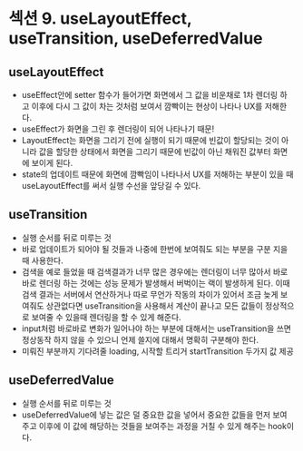 # 섹션 9. useLayoutEffect, useTransition, useDeferredValue

## useLayoutEffect

- useEffect안에 setter 함수가 들어가면 화면에서 그 값을 비운채로 1차 렌더링 하고 이후에 다시 그 값이 차는 것처럼 보여서 깜빡이는 현상이 나타나 UX를 저해한다.
- useEffect가 화면을 그린 후 렌더링이 되어 나타나기 때문!
- LayoutEffect는 화면을 그리기 전에 실행이 되기 때문에 빈값이 할당되는 것이 아니라 값을 할당한 상태에서 화면을 그리기 때문에 빈값이 아닌 채워진 값부터 화면에 보이게 된다.
- state의 업데이트 때문에 화면에 깜빡임이 나타나서 UX를 저해하는 부분이 있을 때 useLayoutEffect를 써서 실행 수선을 앞당길 수 있다.

## useTransition

- 실행 순서를 뒤로 미루는 것
- 바로 업데이트가 되어야 될 것들과 나중에 한번에 보여줘도 되는 부분을 구분 지을때 사용한다.
- 검색을 예로 들었을 때 검색결과가 너무 많은 경우에는 렌더링이 너무 많아서 바로바로 렌더링 하는 것에는 성능 문제가 발생해서 버벅이는 랙이 발생하게 된다. 이때 검색 결과는 서버에서 연산하거나 따로 무언가 작동의 차이가 있어서 조금 늦게 보여줘도 상관없다면 useTransition을 사용해서 계산이 끝나고 모든 값들이 정상적으로 보여줄 수 있을때 렌더링을 할 수 있게 해준다.
- input처럼 바로바로 변화가 일어나야 하는 부분에 대해서는 useTransition을 쓰면 정상동작 하지 않을 수 있으니 언제 쓸지에 대해서 명확히 구분해야 한다.
- 미뤄진 부분까지 기다려줄 loading, 시작할 트리거 startTransition 두가지 값 제공

## useDeferredValue

- 실행 순서를 뒤로 미루는 것
- useDeferredValue에 넣는 값은 덜 중요한 값을 넣어서 중요한 값들을 먼저 보여주고 이후에 이 값에 해당하는 것들을 보여주는 과정을 거칠 수 있게 해주는 hook이다.
